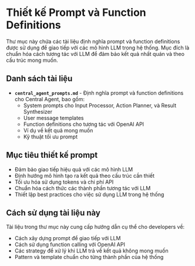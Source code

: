 # Thiết kế Prompt và Function Definitions

Thư mục này chứa các tài liệu định nghĩa prompt và function definitions được sử dụng để giao tiếp với các mô hình LLM trong hệ thống. Mục đích là chuẩn hóa cách tương tác với LLM để đảm bảo kết quả nhất quán và theo cấu trúc mong muốn.

## Danh sách tài liệu

- **`central_agent_prompts.md`** - Định nghĩa prompt và function definitions cho Central Agent, bao gồm:
  - System prompts cho Input Processor, Action Planner, và Result Synthesizer
  - User message templates
  - Function definitions cho tương tác với OpenAI API
  - Ví dụ về kết quả mong muốn
  - Kỹ thuật tối ưu prompt

## Mục tiêu thiết kế prompt

- Đảm bảo giao tiếp hiệu quả với các mô hình LLM
- Định hướng mô hình tạo ra kết quả theo cấu trúc cần thiết
- Tối ưu hóa sử dụng tokens và chi phí API
- Chuẩn hóa cách thức các thành phần tương tác với LLM
- Thiết lập best practices cho việc sử dụng LLM trong hệ thống

## Cách sử dụng tài liệu này

Tài liệu trong thư mục này cung cấp hướng dẫn cụ thể cho developers về:
- Cách xây dựng prompt để giao tiếp với LLM
- Cách sử dụng function calling với OpenAI API
- Các strategy để xử lý khi LLM trả về kết quả không mong muốn
- Pattern và template chuẩn cho từng thành phần của hệ thống 